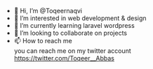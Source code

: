 - 👋 Hi, I’m @Toqeernaqvi
- 👀 I’m interested in  web development & design
- 🌱 I’m currently learning laravel wordpress
- 💞️ I’m looking to collaborate on projects
- 📫 How to reach me  
you can reach me on my twitter account https://twitter.com/Toqeer__Abbas

<!---
Toqeernaqvi/Toqeernaqvi is a ✨ special ✨ repository because its `README.md` (this file) appears on your GitHub profile.
You can click the Preview link to take a look at your changes.
--->
